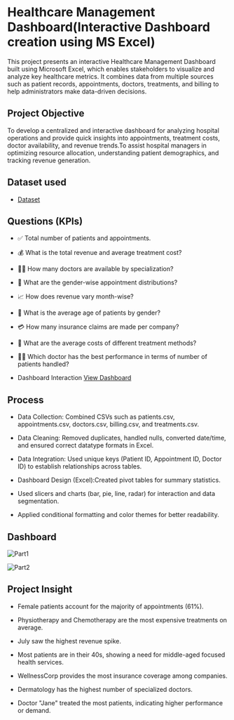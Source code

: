 # Healthcare Management Dashboard(Interactive Dashboard creation using MS Excel)
This project presents an interactive Healthcare Management Dashboard built using Microsoft Excel, which enables stakeholders to visualize and analyze key healthcare metrics. It combines data from multiple sources such as patient records, appointments, doctors, treatments, and billing to help administrators make data-driven decisions.

## Project Objective
To develop a centralized and interactive dashboard for analyzing hospital operations and provide quick insights into appointments, treatment costs, doctor availability, and revenue trends.To assist hospital managers in optimizing resource allocation, understanding patient demographics, and tracking revenue generation.

## Dataset used
- <a href="https://github.com/gitsunil577/Healthcare-Dashboard-DA/blob/main/healthcare.zip">Dataset</a>

## Questions (KPIs)
- ✅ Total number of patients and appointments.

- 💰 What is the total revenue and average treatment cost?

- 🧑‍⚕️ How many doctors are available by specialization?

- 🏥 What are the gender-wise appointment distributions?

- 📈 How does revenue vary month-wise?

- 🧓 What is the average age of patients by gender?

- 💳 How many insurance claims are made per company?

- 🧪 What are the average costs of different treatment methods?

- 👨‍⚕️ Which doctor has the best performance in terms of number of patients handled?

- Dashboard Interaction <a href="https://github.com/gitsunil577/Healthcare-Dashboard-DA/blob/main/Dashboard.png">View Dashboard</a>

## Process
- Data Collection: Combined CSVs such as patients.csv, appointments.csv, doctors.csv, billing.csv, and treatments.csv.

- Data Cleaning: Removed duplicates, handled nulls, converted date/time, and ensured correct datatype formats in Excel.

- Data Integration: Used unique keys (Patient ID, Appointment ID, Doctor ID) to establish relationships across tables.

- Dashboard Design (Excel):Created pivot tables for summary statistics.

- Used slicers and charts (bar, pie, line, radar) for interaction and data segmentation.

- Applied conditional formatting and color themes for better readability.

## Dashboard

![Part1](https://github.com/user-attachments/assets/62e4d55e-af62-4f3a-a1de-a1e130d2fb1c)

![Part2](https://github.com/user-attachments/assets/0d6968eb-3a92-4721-b81b-162d98706bd9)

## Project Insight

- Female patients account for the majority of appointments (61%).

- Physiotherapy and Chemotherapy are the most expensive treatments on average.

- July saw the highest revenue spike.

- Most patients are in their 40s, showing a need for middle-aged focused health services.

- WellnessCorp provides the most insurance coverage among companies.

- Dermatology has the highest number of specialized doctors.

- Doctor "Jane" treated the most patients, indicating higher performance or demand.

